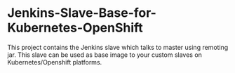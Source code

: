 # Jenkins-Slave-Base-for-Kubernetes-OpenShift
This project contains the Jenkins slave which talks to master using remoting jar. This slave can be used as base image to your custom slaves on Kubernetes/Openshift platforms.
